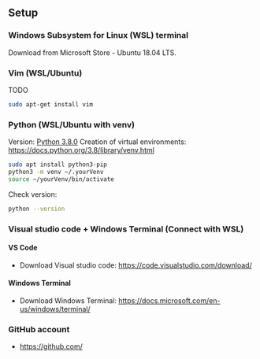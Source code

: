 ## Setup

###  Windows Subsystem for Linux (WSL) terminal

Download from Microsoft Store - Ubuntu 18.04 LTS.

###  Vim (WSL/Ubuntu)

TODO

```sh
sudo apt-get install vim
```

### Python (WSL/Ubuntu with venv)

Version: [Python 3.8.0](https://docs.python.org/3/library/venv.html)
Creation of virtual environments: https://docs.python.org/3.8/library/venv.html

```sh
sudo apt install python3-pip
python3 -m venv ~/.yourVenv
source ~/yourVenv/bin/activate
```

Check version:

```sh
python --version
```

###  Visual studio code + Windows Terminal (Connect with WSL)

#### VS Code

- Download Visual studio code: https://code.visualstudio.com/download/

#### Windows Terminal

- Download Windows Terminal: https://docs.microsoft.com/en-us/windows/terminal/

###  GitHub account

- https://github.com/




